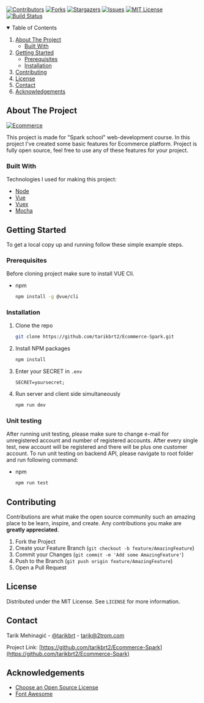 [![Contributors][contributors-shield]][contributors-url]
[![Forks][forks-shield]][forks-url]
[![Stargazers][stars-shield]][stars-url]
[![Issues][issues-shield]][issues-url]
[![MIT License][license-shield]][license-url]
[![Build Status](https://travis-ci.com/tarikbrt2/Ecommerce-Spark.svg?branch=master)](https://travis-ci.com/tarikbrt2/Ecommerce-Spark)

<!-- TABLE OF CONTENTS -->
<details open="open">
  <summary>Table of Contents</summary>
  <ol>
    <li>
      <a href="#about-the-project">About The Project</a>
      <ul>
        <li><a href="#built-with">Built With</a></li>
      </ul>
    </li>
    <li>
      <a href="#getting-started">Getting Started</a>
      <ul>
        <li><a href="#prerequisites">Prerequisites</a></li>
        <li><a href="#installation">Installation</a></li>
      </ul>
    </li>
    <li><a href="#contributing">Contributing</a></li>
    <li><a href="#license">License</a></li>
    <li><a href="#contact">Contact</a></li>
    <li><a href="#acknowledgements">Acknowledgements</a></li>
  </ol>
</details>



<!-- ABOUT THE PROJECT -->
## About The Project

[![Ecommerce][product-screenshot]](https://ecommercespark.herokuapp.com/)

This project is made for "Spark school" web-development course. In this project I've created some basic features for Ecommerce platform.
Project is fully open source, feel free to use any of these features for your project.

### Built With

Technologies I used for making this project:
* [Node](https://nodejs.org)
* [Vue](https://vuejs.org/)
* [Vuex](https://vuex.vuejs.org/)
* [Mocha](https://mochajs.org/)



<!-- GETTING STARTED -->
## Getting Started

To get a local copy up and running follow these simple example steps.

### Prerequisites

Before cloning project make sure to install VUE Cli.
* npm
  ```sh
  npm install -g @vue/cli
  ```

### Installation

1. Clone the repo
   ```sh
   git clone https://github.com/tarikbrt2/Ecommerce-Spark.git
   ```
2. Install NPM packages
   ```sh
   npm install
   ```
3. Enter your SECRET in `.env`
   ```JS
   SECRET=yoursecret;
   ```
3. Run server and client side simultaneously
   ```sh
   npm run dev
   ```

### Unit testing

After running unit testing, please make sure to change e-mail for unregistered account and number of registered accounts.
After every single test, new account will be registered and there will be plus one customer account.
To run unit testing on backend API, please navigate to root folder and run following command:
* npm
  ```sh
  npm run test
  ```



<!-- CONTRIBUTING -->
## Contributing

Contributions are what make the open source community such an amazing place to be learn, inspire, and create. Any contributions you make are **greatly appreciated**.

1. Fork the Project
2. Create your Feature Branch (`git checkout -b feature/AmazingFeature`)
3. Commit your Changes (`git commit -m 'Add some AmazingFeature'`)
4. Push to the Branch (`git push origin feature/AmazingFeature`)
5. Open a Pull Request



<!-- LICENSE -->
## License

Distributed under the MIT License. See `LICENSE` for more information.



<!-- CONTACT -->
## Contact

Tarik Mehinagić - [@tarikbrt](https://twitter.com/tarikbrt) - tarik@2trom.com

Project Link: [https://github.com/tarikbrt2/Ecommerce-Spark](https://github.com/tarikbrt2/Ecommerce-Spark)



<!-- ACKNOWLEDGEMENTS -->
## Acknowledgements
* [Choose an Open Source License](https://choosealicense.com)
* [Font Awesome](https://fontawesome.com)





<!-- MARKDOWN LINKS & IMAGES -->
<!-- https://www.markdownguide.org/basic-syntax/#reference-style-links -->
[contributors-shield]: https://img.shields.io/github/contributors/tarikbrt2/Ecommerce-Spark.svg?style=for-the-badge
[contributors-url]: https://github.com/tarikbrt2/Ecommerce-Spark/graphs/contributors
[forks-shield]: https://img.shields.io/github/forks/tarikbrt2/Ecommerce-Spark.svg?style=for-the-badge
[forks-url]: https://github.com/tarikbrt2/Ecommerce-Spark/network/members
[stars-shield]: https://img.shields.io/github/stars/tarikbrt2/Ecommerce-Spark.svg?style=for-the-badge
[stars-url]: https://github.com/tarikbrt2/Ecommerce-Spark/stargazers
[issues-shield]: https://img.shields.io/github/issues/tarikbrt2/Ecommerce-Spark.svg?style=for-the-badge
[issues-url]: https://github.com/tarikbrt2/Ecommerce-Spark/issues
[license-shield]: https://img.shields.io/github/license/tarikbrt2/Ecommerce-Spark.svg?style=for-the-badge
[license-url]: https://github.com/tarikbrt2/Ecommerce-Spark/blob/master/LICENSE.txt
[product-screenshot]: images/image.png
